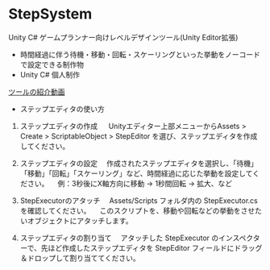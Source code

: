 # StepSystem
Unity C# ゲームプランナー向けレベルデザインツール(Unity Editor拡張)

- 時間経過に伴う待機・移動・回転・スケーリングといった挙動をノーコードで設定できる制作物
- Unity C# 個人制作

[ツールの紹介動画](https://youtu.be/UvPXUHI5fl8)

- ステップエディタの使い方

1. ステップエディタの作成
　 Unityエディター上部メニューからAssets > Create > ScriptableObject > StepEditor を選び、ステップエディタを作成してください。

2. ステップエディタの設定
　作成されたステップエディタを選択し、「待機」「移動」「回転」「スケーリング」など、時間経過に応じた挙動を設定してください。
　例：3秒後にX軸方向に移動 → 1秒間回転 → 拡大、など

3. StepExecutorのアタッチ
　Assets/Scripts フォルダ内の StepExecutor.cs を確認してください。
　このスクリプトを、移動や回転などの挙動をさせたいオブジェクトにアタッチします。

4. ステップエディタの割り当て
　アタッチした StepExecutor のインスペクターで、先ほど作成したステップエディタを StepEditor フィールドにドラッグ＆ドロップして割り当ててください。
